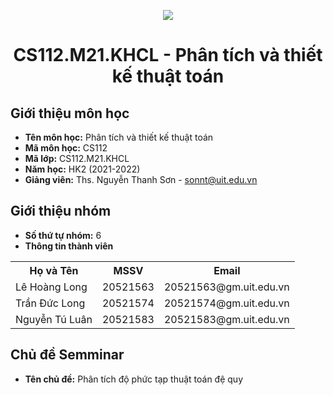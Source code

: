 <p align="center">
   <a href="https://www.uit.edu.vn/">
      <img src="https://i.imgur.com/WmMnSRt.png" border="none">
   </a>
</p>
<h1 align="center">
    CS112.M21.KHCL - Phân tích và thiết kế thuật toán
</h1>

<h2>
   Giới thiệu môn học   
</h2>

- **Tên môn học:** Phân tích và thiết kế thuật toán
- **Mã môn học:** CS112
- **Mã lớp:** CS112.M21.KHCL
- **Năm học:** HK2 (2021-2022)
- **Giảng viên:** Ths. Nguyễn Thanh Sơn - sonnt@uit.edu.vn

<h2>
   Giới thiệu nhóm
</h2>

- **Số thứ tự nhóm:** 6
- **Thông tin thành viên**

<table align="center">
      <tr>
       <th>Họ và Tên</th>
       <th>MSSV</th>
       <th>Email</th>
      </tr>
      <tr>
       <td>Lê Hoàng Long</td>
       <td>20521563</td>
       <td>20521563@gm.uit.edu.vn</td>  
      </tr>
      <tr>
       <td>Trần Đức Long</td>
       <td>20521574</td>
       <td>20521574@gm.uit.edu.vn</td>  
      </tr>
      <tr>
       <td>Nguyễn Tú Luân</td>
       <td>20521583</td>
       <td>20521583@gm.uit.edu.vn</td>  
      </tr>
</table>

<h2>
  Chủ đề Semminar
</h2>

- **Tên chủ đề:** Phân tích độ phức tạp thuật toán đệ quy
